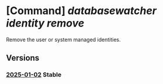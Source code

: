 # [Command] _databasewatcher identity remove_

Remove the user or system managed identities.

## Versions

### [2025-01-02](/Resources/mgmt-plane/L3N1YnNjcmlwdGlvbnMve30vcmVzb3VyY2Vncm91cHMve30vcHJvdmlkZXJzL21pY3Jvc29mdC5kYXRhYmFzZXdhdGNoZXIvd2F0Y2hlcnMve30=/2025-01-02.xml) **Stable**

<!-- mgmt-plane /subscriptions/{}/resourcegroups/{}/providers/microsoft.databasewatcher/watchers/{} 2025-01-02 identity -->

